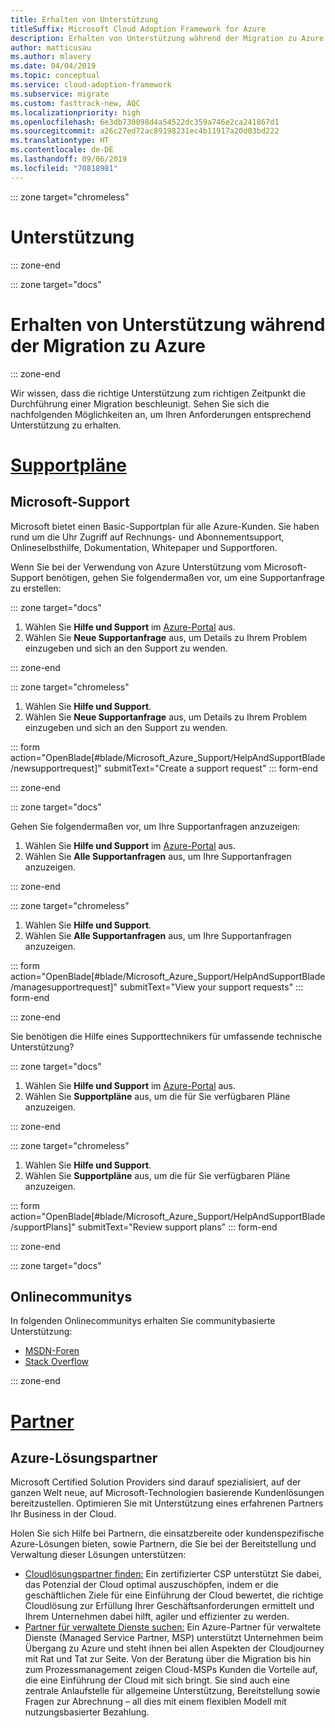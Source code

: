 ```yaml
---
title: Erhalten von Unterstützung
titleSuffix: Microsoft Cloud Adoption Framework for Azure
description: Erhalten von Unterstützung während der Migration zu Azure
author: matticusau
ms.author: mlavery
ms.date: 04/04/2019
ms.topic: conceptual
ms.service: cloud-adoption-framework
ms.subservice: migrate
ms.custom: fasttrack-new, AQC
ms.localizationpriority: high
ms.openlocfilehash: 6e3db730098d4a54522dc359a746e2ca241867d1
ms.sourcegitcommit: a26c27ed72ac89198231ec4b11917a20d03bd222
ms.translationtype: HT
ms.contentlocale: de-DE
ms.lasthandoff: 09/06/2019
ms.locfileid: "70818981"
---
```

::: zone target="chromeless"

# <a name="assistance"></a>Unterstützung

::: zone-end

::: zone target="docs"

# <a name="obtain-assistance-during-your-journey-to-azure"></a>Erhalten von Unterstützung während der Migration zu Azure

::: zone-end

Wir wissen, dass die richtige Unterstützung zum richtigen Zeitpunkt die Durchführung einer Migration beschleunigt. Sehen Sie sich die nachfolgenden Möglichkeiten an, um Ihren Anforderungen entsprechend Unterstützung zu erhalten.

# <a name="support-planstabsupportplans"></a>[Supportpläne](#tab/SupportPlans)

## <a name="microsoft-support"></a>Microsoft-Support

Microsoft bietet einen Basic-Supportplan für alle Azure-Kunden. Sie haben rund um die Uhr Zugriff auf Rechnungs- und Abonnementsupport, Onlineselbsthilfe, Dokumentation, Whitepaper und Supportforen.

Wenn Sie bei der Verwendung von Azure Unterstützung vom Microsoft-Support benötigen, gehen Sie folgendermaßen vor, um eine Supportanfrage zu erstellen:

::: zone target="docs"

1. Wählen Sie **Hilfe und Support** im [Azure-Portal](https://portal.azure.com) aus.
1. Wählen Sie **Neue Supportanfrage** aus, um Details zu Ihrem Problem einzugeben und sich an den Support zu wenden.

::: zone-end

::: zone target="chromeless"

1. Wählen Sie **Hilfe und Support**.
1. Wählen Sie **Neue Supportanfrage** aus, um Details zu Ihrem Problem einzugeben und sich an den Support zu wenden.

::: form action="OpenBlade[#blade/Microsoft_Azure_Support/HelpAndSupportBlade/newsupportrequest]" submitText="Create a support request" ::: form-end

::: zone-end

::: zone target="docs"

Gehen Sie folgendermaßen vor, um Ihre Supportanfragen anzuzeigen:

1. Wählen Sie **Hilfe und Support** im [Azure-Portal](https://portal.azure.com) aus.
1. Wählen Sie **Alle Supportanfragen** aus, um Ihre Supportanfragen anzuzeigen.

::: zone-end

::: zone target="chromeless"

1. Wählen Sie **Hilfe und Support**.
1. Wählen Sie **Alle Supportanfragen** aus, um Ihre Supportanfragen anzuzeigen.

::: form action="OpenBlade[#blade/Microsoft_Azure_Support/HelpAndSupportBlade/managesupportrequest]" submitText="View your support requests" ::: form-end

::: zone-end

Sie benötigen die Hilfe eines Supporttechnikers für umfassende technische Unterstützung?

::: zone target="docs"

1. Wählen Sie **Hilfe und Support** im [Azure-Portal](https://portal.azure.com) aus.
1. Wählen Sie **Supportpläne** aus, um die für Sie verfügbaren Pläne anzuzeigen.

::: zone-end

::: zone target="chromeless"

1. Wählen Sie **Hilfe und Support**.
1. Wählen Sie **Supportpläne** aus, um die für Sie verfügbaren Pläne anzuzeigen.

::: form action="OpenBlade[#blade/Microsoft_Azure_Support/HelpAndSupportBlade/supportPlans]" submitText="Review support plans" ::: form-end

::: zone-end

::: zone target="docs"

## <a name="online-communities"></a>Onlinecommunitys

In folgenden Onlinecommunitys erhalten Sie communitybasierte Unterstützung:

- [MSDN-Foren](https://social.msdn.microsoft.com/Forums/home?forum=windowsazureplatform%2Cazuremarketplace%2Cwindowsazureplatformctp)
- [Stack Overflow](https://stackoverflow.com/questions/tagged/azure)

::: zone-end

# <a name="partnerstabpartners"></a>[Partner](#tab/Partners)

## <a name="azure-solutions-partner"></a>Azure-Lösungspartner

Microsoft Certified Solution Providers sind darauf spezialisiert, auf der ganzen Welt neue, auf Microsoft-Technologien basierende Kundenlösungen bereitzustellen. Optimieren Sie mit Unterstützung eines erfahrenen Partners Ihr Business in der Cloud.

Holen Sie sich Hilfe bei Partnern, die einsatzbereite oder kundenspezifische Azure-Lösungen bieten, sowie Partnern, die Sie bei der Bereitstellung und Verwaltung dieser Lösungen unterstützen:

- [Cloudlösungspartner finden:](https://www.microsoft.com/solution-providers/home) Ein zertifizierter CSP unterstützt Sie dabei, das Potenzial der Cloud optimal auszuschöpfen, indem er die geschäftlichen Ziele für eine Einführung der Cloud bewertet, die richtige Cloudlösung zur Erfüllung Ihrer Geschäftsanforderungen ermittelt und Ihrem Unternehmen dabei hilft, agiler und effizienter zu werden.
- [Partner für verwaltete Dienste suchen:](https://www.microsoft.com/solution-providers/search?cacheId=16a3b49b-fef2-449d-bdf0-628008114cca) Ein Azure-Partner für verwaltete Dienste (Managed Service Partner, MSP) unterstützt Unternehmen beim Übergang zu Azure und steht ihnen bei allen Aspekten der Cloudjourney mit Rat und Tat zur Seite. Von der Beratung über die Migration bis hin zum Prozessmanagement zeigen Cloud-MSPs Kunden die Vorteile auf, die eine Einführung der Cloud mit sich bringt. Sie sind auch eine zentrale Anlaufstelle für allgemeine Unterstützung, Bereitstellung sowie Fragen zur Abrechnung – all dies mit einem flexiblen Modell mit nutzungsbasierter Bezahlung.
